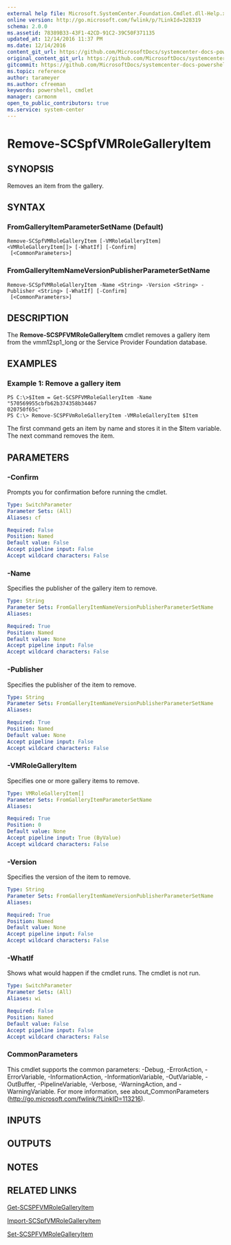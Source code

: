 ```yaml
---
external help file: Microsoft.SystemCenter.Foundation.Cmdlet.dll-Help.xml
online version: http://go.microsoft.com/fwlink/p/?LinkId=328319
schema: 2.0.0
ms.assetid: 78389B33-43F1-42CD-91C2-39C50F371135
updated_at: 12/14/2016 11:37 PM
ms.date: 12/14/2016
content_git_url: https://github.com/MicrosoftDocs/systemcenter-docs-powershell/blob/master/systemcenter-cmdlets/SystemCenter2016/ServiceProviderFoundation/v1/Remove-SCSPFVMRoleGalleryItem.md
original_content_git_url: https://github.com/MicrosoftDocs/systemcenter-docs-powershell/blob/master/systemcenter-cmdlets/SystemCenter2016/ServiceProviderFoundation/v1/Remove-SCSPFVMRoleGalleryItem.md
gitcommit: https://github.com/MicrosoftDocs/systemcenter-docs-powershell/blob/ddd0fefc9adaabb9394eb6c21b33370913d1830d/systemcenter-cmdlets/SystemCenter2016/ServiceProviderFoundation/v1/Remove-SCSPFVMRoleGalleryItem.md
ms.topic: reference
author: tarameyer
ms.author: cfreeman
keywords: powershell, cmdlet
manager: carmonm
open_to_public_contributors: true
ms.service: system-center
---
```


# Remove-SCSpfVMRoleGalleryItem

## SYNOPSIS
Removes an item from the gallery.

## SYNTAX

### FromGalleryItemParameterSetName (Default)
```
Remove-SCSpfVMRoleGalleryItem [-VMRoleGalleryItem] <VMRoleGalleryItem[]> [-WhatIf] [-Confirm]
 [<CommonParameters>]
```

### FromGalleryItemNameVersionPublisherParameterSetName
```
Remove-SCSpfVMRoleGalleryItem -Name <String> -Version <String> -Publisher <String> [-WhatIf] [-Confirm]
 [<CommonParameters>]
```

## DESCRIPTION
The **Remove-SCSPFVMRoleGalleryItem** cmdlet removes a gallery item from the vmm12sp1_long or the Service Provider Foundation database.

## EXAMPLES

### Example 1: Remove a gallery item
```
PS C:\>$Item = Get-SCSPFVMRoleGalleryItem -Name "570569955cbfb62b374358b34467
020750f65c"
PS C:\> Remove-SCSPFVmRoleGalleryItem -VMRoleGalleryItem $Item
```

The first command gets an item by name and stores it in the $Item variable.
The next command removes the item.

## PARAMETERS

### -Confirm
Prompts you for confirmation before running the cmdlet.

```yaml
Type: SwitchParameter
Parameter Sets: (All)
Aliases: cf

Required: False
Position: Named
Default value: False
Accept pipeline input: False
Accept wildcard characters: False
```

### -Name
Specifies the publisher of the gallery item to remove.

```yaml
Type: String
Parameter Sets: FromGalleryItemNameVersionPublisherParameterSetName
Aliases: 

Required: True
Position: Named
Default value: None
Accept pipeline input: False
Accept wildcard characters: False
```

### -Publisher
Specifies the publisher of the item to remove.

```yaml
Type: String
Parameter Sets: FromGalleryItemNameVersionPublisherParameterSetName
Aliases: 

Required: True
Position: Named
Default value: None
Accept pipeline input: False
Accept wildcard characters: False
```

### -VMRoleGalleryItem
Specifies one or more gallery items to remove.

```yaml
Type: VMRoleGalleryItem[]
Parameter Sets: FromGalleryItemParameterSetName
Aliases: 

Required: True
Position: 0
Default value: None
Accept pipeline input: True (ByValue)
Accept wildcard characters: False
```

### -Version
Specifies the version of the item to remove.

```yaml
Type: String
Parameter Sets: FromGalleryItemNameVersionPublisherParameterSetName
Aliases: 

Required: True
Position: Named
Default value: None
Accept pipeline input: False
Accept wildcard characters: False
```

### -WhatIf
Shows what would happen if the cmdlet runs.
The cmdlet is not run.

```yaml
Type: SwitchParameter
Parameter Sets: (All)
Aliases: wi

Required: False
Position: Named
Default value: False
Accept pipeline input: False
Accept wildcard characters: False
```

### CommonParameters
This cmdlet supports the common parameters: -Debug, -ErrorAction, -ErrorVariable, -InformationAction, -InformationVariable, -OutVariable, -OutBuffer, -PipelineVariable, -Verbose, -WarningAction, and -WarningVariable. For more information, see about_CommonParameters (http://go.microsoft.com/fwlink/?LinkID=113216).

## INPUTS

## OUTPUTS

## NOTES

## RELATED LINKS

[Get-SCSPFVMRoleGalleryItem](xref:SystemCenter2016/ServiceProviderFoundation/v1/Get-SCSPFVMRoleGalleryItem.md)

[Import-SCSpfVMRoleGalleryItem](xref:SystemCenter2016/ServiceProviderFoundation/v1/Import-SCSpfVMRoleGalleryItem.md)

[Set-SCSPFVMRoleGalleryItem](xref:SystemCenter2016/ServiceProviderFoundation/v1/Set-SCSPFVMRoleGalleryItem.md)

